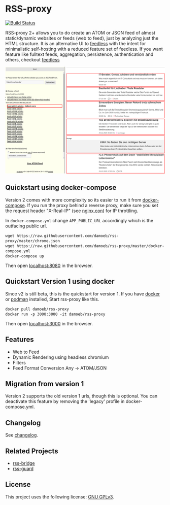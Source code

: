 # RSS-proxy 

[![Build Status](https://app.travis-ci.com/damoeb/rss-proxy.svg?branch=master)](https://app.travis-ci.com/damoeb/rss-proxy)

RSS-proxy 2+ allows you to do create an ATOM or JSON feed of almost static/dynamic websites or feeds (web to feed), 
just by analyzing just the HTML structure. It is an alternative UI to [feedless](https://github.com/damoeb/feedless) with the intent for minimalistic self-hosting with a reduced feature set of feedless.
If you want feature like fulltext feeds, aggregation, persistence, authentication and others, checkout [feedless](https://github.com/damoeb/feedless/blob/master/docs/third-party-migration.md)

![Playground](https://github.com/damoeb/rss-proxy/raw/master/docs/rssproxy-candidates.png "Playground")

## Quickstart using docker-compose

Version 2 comes with more complexity so its easier to run it from [docker-compose](https://docs.docker.com/compose/install/). If you run the proxy behind a reverse proxy,
make sure you set the request header "X-Real-IP" (see [nginx.con](docs/nginx.conf)) for IP throttling.

In `docker-compose.yml` change `APP_PUBLIC_URL` accordingly which is the outfacing public url.

```
wget https://raw.githubusercontent.com/damoeb/rss-proxy/master/chrome.json
wget https://raw.githubusercontent.com/damoeb/rss-proxy/master/docker-compose.yml
docker-compose up
```

Then open [localhost:8080](http://localhost:8080) in the browser.


## Quickstart Version 1 using docker

Since v2 is still beta, this is the quickstart for version 1. If you have [docker](https://docs.docker.com/install/) or [podman](https://podman.io/getting-started/installation) installed,
Start rss-proxy like this.

```
docker pull damoeb/rss-proxy
docker run -p 3000:3000 -it damoeb/rss-proxy
```

Then open [localhost:3000](http://localhost:3000) in the browser.

## Features
- Web to Feed
- Dynamic Rendering using headless chromium
- Filters
- Feed Format Conversion Any -> ATOM/JSON

## Migration from version 1
Version 2 supports the old version 1 urls, though this is optional. You can deactivate this feature by removing the 'legacy' profile in docker-compose.yml.

## Changelog

See [changelog](changelog.md).


## Related Projects

* [rss-bridge](https://github.com/RSS-Bridge/rss-bridge)
* [rss-guard](https://github.com/martinrotter/rssguard)

## License

This project uses the following license: [GNU GPLv3](https://www.gnu.org/licenses/gpl-3.0.en.html).
